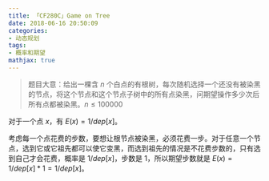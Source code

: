 ```yaml
---
title: 「CF280C」Game on Tree
date: 2018-06-16 20:50:09
categories:
- 动态规划
tags:
- 概率和期望
mathjax: true
---
```


> 题目大意：给出一棵含 $n$ 个白点的有根树，每次随机选择一个还没有被染黑的节点，将这个节点和这个节点子树中的所有点染黑，问期望操作多少次后所有点都被染黑。$n≤100000$

对于一个点 $x$，有 $E(x)=1/dep[x]$。

考虑每一个点花费的步数，要想让根节点被染黑，必须花费一步。对于任意一个节点，选到它或它祖先都可以使它变黑，而选到祖先的情况是不花费步数的，只有选到自己才会花费，概率是 $1/dep[x]$，步数是 $1$，所以期望步数就是 $E(x)=1/dep[x]*1=1/dep[x]$。
